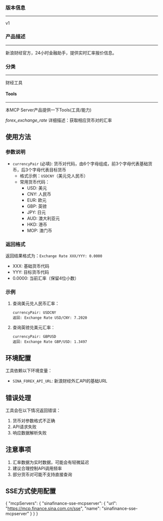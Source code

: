 ### 版本信息
---
v1

### 产品描述
---
新浪财经官方，24小时金融助手，提供实时汇率报价信息。

### 分类
--- 
财经工具

#### Tools
---
本MCP Server产品提供一下Tools(工具/能力)

*forex_exchange_rate*
详细描述：获取相应货币对的汇率


## 使用方法

### 参数说明
- `currencyPair` (必填): 货币对代码，由6个字母组成，前3个字母代表基础货币，后3个字母代表目标货币
  - 格式示例：`USDCNY`（美元兑人民币）
  - 常用货币代码：
    - USD: 美元
    - CNY: 人民币
    - EUR: 欧元
    - GBP: 英镑
    - JPY: 日元
    - AUD: 澳大利亚元
    - HKD: 港币
    - MOP: 澳门币

### 返回格式
返回结果格式为：`Exchange Rate XXX/YYY: 0.0000`
- XXX: 基础货币代码
- YYY: 目标货币代码
- 0.0000: 当前汇率（保留4位小数）

### 示例
1. 查询美元兑人民币汇率：
   ```
   currencyPair: USDCNY
   返回: Exchange Rate USD/CNY: 7.2020
   ```

2. 查询英镑兑美元汇率：
   ```
   currencyPair: GBPUSD
   返回: Exchange Rate GBP/USD: 1.3497
   ```

## 环境配置
工具依赖以下环境变量：
- `SINA_FOREX_API_URL`: 新浪财经外汇API的基础URL

## 错误处理
工具会在以下情况返回错误：
1. 货币对参数格式不正确
2. API请求失败
3. 响应数据解析失败

## 注意事项
1. 汇率数据为实时数据，可能会有轻微延迟
2. 建议合理控制API调用频率
3. 部分货币对可能不支持直接查询 

## SSE方式使用配置
{
  "mcpServers": {
    "sinafinance-sse-mcpserver": {
      "url": "https://mcp.finance.sina.com.cn/sse",
      "name": "sinafinance-sse-mcpserver"
    }
  }
}
